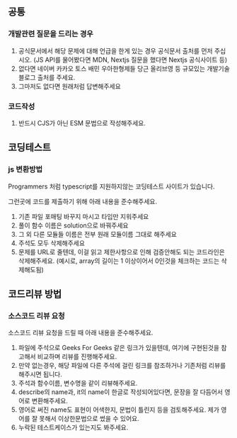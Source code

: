 ## 공통
### 개발관련 질문을 드리는 경우
1. 공식문서에서 해당 문제에 대해 언급을 한게 있는 경우 공식문서 출처를 먼저 주십시오. (JS API를 물어봤다면 MDN, Nextjs 질문을 했다면 Nextjs 공식사이트 등)
2. 없다면 네이버 카카오 토스 배민 우아한형제들 당근 올리브영 등 규모있는 개발기술블로그 출처를 주세요.
3. 그마저도 없다면 원래처럼 답변해주세요

### 코드작성
1. 반드시 CJS가 아닌 ESM 문법으로 작성해주세요.

## 코딩테스트
### js 변환방법
Programmers 처럼 typescript를 지원하지않는 코딩테스트 사이트가 있습니다.

그런곳에 코드를 제출하기 위해 아래 내용을 준수해주세요.

1. 기존 파일 포매팅 바꾸지 마시고 타입만 지워주세요
2. 풀이 함수 이름은 solution으로 바꿔주세요
3. 그 외 다른 모듈들 이름은 전부 원래 모듈이름 그대로 해주세요
4. 주석도 모두 삭제해주세요
5. 문제를 URL로 줄텐데, 이걸 읽고 제한사항으로 인해 검증안해도 되는 코드라인은 삭제해주세요. (예시로, array의 길이는 1 이상이어서 0인것을 체크하는 코드는 삭제해도됨)

## 코드리뷰 방법
### 소스코드 리뷰 요청 
소스코드 리뷰 요청을 드릴 때 아래 내용을 준수해주세요.

1. 파일에 주석으로 Geeks For Geeks 같은 링크가 있을텐데, 여기에 구현된것을 참고해서 비교하며 리뷰를 진행해주세요.
2. 만약 없는경우, 해당 파일에 다른 주석에 걸린 링크를 참조하거나 기존처럼 리뷰를 해주시면 됩니다. 
3. 주석과 함수이름, 변수명을 같이 리뷰해주세요.
2. describe의 name과, it의 name이 한글로 작성되어있다면, 문장을 잘 다듬어서 영어로 변환해주세요.
3. 영어로 써진 name도 표현이 어색한지, 문법이 틀린지 등을 검토해주세요. 제가 영어를 잘 못해서 이상한문법으로 썼을 수 있어요.
4. 누락된 테스트케이스가 있는지도 봐주세요.
